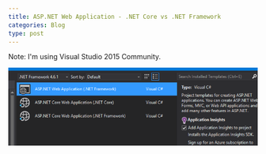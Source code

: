 ```yaml
---
title: ASP.NET Web Application - .NET Core vs .NET Framework
categories: Blog
type: post
---
```


Note: I'm using Visual Studio 2015 Community.

![ASP.NET Web Application (.NET Framework) @ project selection window](/images/ASPNETWebApp-NetFramwork.png)
